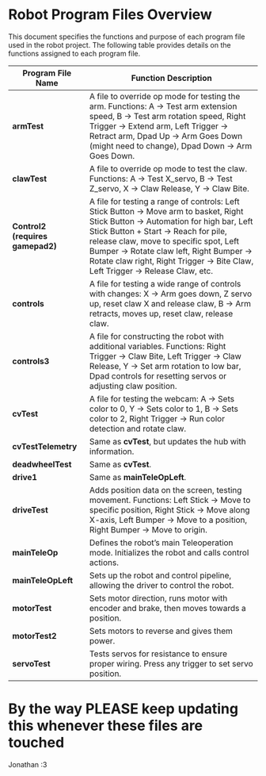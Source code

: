 # Robot Program Files Overview

This document specifies the functions and purpose of each program file used in the robot project. The following table provides details on the functions assigned to each program file.

| **Program File Name**  | **Function Description**                                                                                                                                                                                                                                                                                                                   |
|------------------------|----------------------------------------------------------------------------------------------------------------------------------------------------------------------------------------------------------------------------------------------------------------------------------------------------------------------------------------------------------------------------------------------------|
| **armTest**            | A file to override op mode for testing the arm. Functions: A -> Test arm extension speed, B -> Test arm rotation speed, Right Trigger -> Extend arm, Left Trigger -> Retract arm, Dpad Up -> Arm Goes Down (might need to change), Dpad Down -> Arm Goes Down.                                                                             |
| **clawTest**           | A file to override op mode to test the claw. Functions: A -> Test X_servo, B -> Test Z_servo, X -> Claw Release, Y -> Claw Bite.                                                                                                                                                                                                       |
| **Control2 (requires gamepad2)** | A file for testing a range of controls: Left Stick Button -> Move arm to basket, Right Stick Button -> Automation for high bar, Left Stick Button + Start -> Reach for pile, release claw, move to specific spot, Left Bumper -> Rotate claw left, Right Bumper -> Rotate claw right, Right Trigger -> Bite Claw, Left Trigger -> Release Claw, etc.           |
| **controls**           | A file for testing a wide range of controls with changes: X -> Arm goes down, Z servo up, reset claw X and release claw, B -> Arm retracts, moves up, reset claw, release claw.                                                                                                                                                             |
| **controls3**          | A file for constructing the robot with additional variables. Functions: Right Trigger -> Claw Bite, Left Trigger -> Claw Release, Y -> Set arm rotation to low bar, Dpad controls for resetting servos or adjusting claw position.                                                                                                   |
| **cvTest**             | A file for testing the webcam: A -> Sets color to 0, Y -> Sets color to 1, B -> Sets color to 2, Right Trigger -> Run color detection and rotate claw.                                                                                                                                                                                      |
| **cvTestTelemetry**    | Same as **cvTest**, but updates the hub with information.                                                                                                                                                                                                                                                                               |
| **deadwheelTest**      | Same as **cvTest**.                                                                                                                                                                                                                                                                                                                        |
| **drive1**             | Same as **mainTeleOpLeft**.                                                                                                                                                                                                                                                                                                                |
| **driveTest**          | Adds position data on the screen, testing movement. Functions: Left Stick -> Move to specific position, Right Stick -> Move along X-axis, Left Bumper -> Move to a position, Right Bumper -> Move to origin.                                                                                                                                                                                      |
| **mainTeleOp**         | Defines the robot’s main Teleoperation mode. Initializes the robot and calls control actions.                                                                                                                                                                                     |
| **mainTeleOpLeft**     | Sets up the robot and control pipeline, allowing the driver to control the robot.                                                                                                                                                                                                                                                           |
| **motorTest**          | Sets motor direction, runs motor with encoder and brake, then moves towards a position.                                                                                                                                                                                                                                                     |
| **motorTest2**         | Sets motors to reverse and gives them power.                                                                                                                                                                                                                                                                                             |
| **servoTest**          | Tests servos for resistance to ensure proper wiring. Press any trigger to set servo position.                                                                                                                                                                                                                                                |

# By the way PLEASE keep updating this whenever these files are touched 
Jonathan
:3

